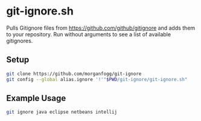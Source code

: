 # git-ignore.sh

Pulls Gitignore files from https://github.com/github/gitignore and adds them to your repository. Run without arguments to see a list of available gitignores.

## Setup

```bash
git clone https://github.com/morganfogg/git-ignore
git config --global alias.ignore '!'"$PWD/git-ignore/git-ignore.sh"
```

## Example Usage

```bash
git ignore java eclipse netbeans intellij
```
